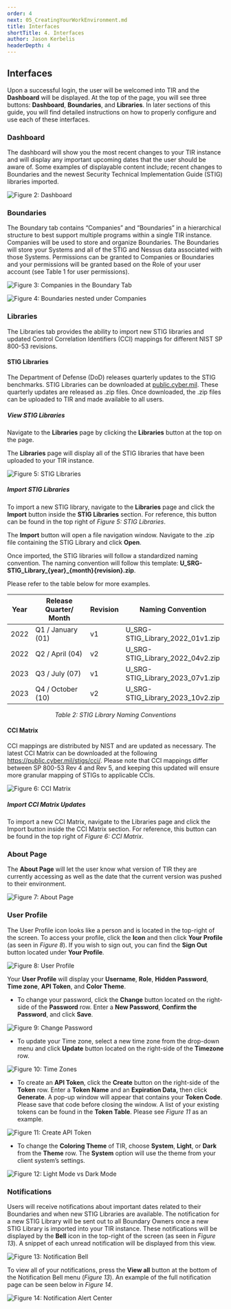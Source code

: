 ```yaml
---
order: 4
next: 05_CreatingYourWorkEnvironment.md
title: Interfaces
shortTitle: 4. Interfaces
author: Jason Kerbelis
headerDepth: 4
---
```


## Interfaces

Upon a successful login, the user will be welcomed into TIR and the **Dashboard** will be displayed. At the top of the page, you will see three buttons: **Dashboard**, **Boundaries**, and **Libraries**. In later sections of this guide, you will find detailed instructions on how to properly configure and use each of these interfaces.

### Dashboard

The dashboard will show you the most recent changes to your TIR instance and will display any important upcoming dates that the user should be aware of. Some examples of displayable content include; recent changes to Boundaries and the newest Security Technical Implementation Guide (STIG) libraries imported.

![Figure 2: Dashboard](../../assets/user-guide/image3.png "Figure 2: Dashboard")

### Boundaries

The Boundary tab contains “Companies” and “Boundaries” in a hierarchical structure to best support multiple programs within a single TIR instance. Companies will be used to store and organize Boundaries. The Boundaries will store your Systems and all of the STIG and Nessus data associated with those Systems. Permissions can be granted to Companies or Boundaries and your permissions will be granted based on the Role of your user account (see Table 1 for user permissions).

![Figure 3: Companies in the Boundary Tab](../../assets/user-guide/BoundariesTab.png "Figure 3: Companies in the Boundary Tab")

![Figure 4: Boundaries nested under Companies](../../assets/user-guide/BoundariesTab_Nested.png "Figure 4: Boundaries nested under Companies")

### Libraries

The Libraries tab provides the ability to import new STIG libraries and updated Control Correlation Identifiers (CCI) mappings for different NIST SP 800-53 revisions. 

#### STIG Libraries

The Department of Defense (DoD) releases quarterly updates to the STIG benchmarks. STIG Libraries can be downloaded at [public.cyber.mil](public.cyber.mil). These quarterly updates are released as .zip files. Once downloaded, the .zip files can be uploaded to TIR and made available to all users.

##### View STIG Libraries 

Navigate to the **Libraries** page by clicking the **Libraries** button at the top on the page.

The **Libraries** page will display all of the STIG libraries that have been uploaded to your TIR instance.

![Figure 5: STIG Libraries](../../assets/user-guide/image6.png "Figure 5: STIG Libraries")

##### Import STIG Libraries

To import a new STIG library, navigate to the **Libraries** page and click the **Import** button inside the **STIG Libraries** section. For reference, this button can be found in the top right of *Figure 5: STIG Libraries*.

The **Import** button will open a file navigation window. Navigate to the .zip file containing the STIG Library and click **Open**.

Once imported, the STIG libraries will follow a standardized naming convention. The naming convention will follow this template: **U\_SRG-STIG\_Library\_{year}\_{month}{revision}.zip**.

Please refer to the table below for more examples.

<table>
<colgroup>
<col style="width: 8%" />
<col style="width: 29%" />
<col style="width: 14%" />
<col style="width: 47%" />
</colgroup>
<thead>
<tr class="header">
<th><strong>Year</strong></th>
<th><strong>Release Quarter/ Month</strong></th>
<th><strong>Revision</strong></th>
<th><strong>Naming Convention</strong></th>
</tr>
</thead>
<tbody>
<tr class="odd">
<td>2022</td>
<td>Q1 / January (01)</td>
<td>v1</td>
<td>U_SRG-STIG_Library_2022_01v1.zip</td>
</tr>
<tr class="even">
<td>2022</td>
<td>Q2 / April (04)</td>
<td>v2</td>
<td>U_SRG-STIG_Library_2022_04v2.zip</td>
</tr>
<tr class="odd">
<td>2023</td>
<td>Q3 / July (07)</td>
<td>v1</td>
<td>U_SRG-STIG_Library_2023_07v1.zip</td>
</tr>
<tr class="even">
<td>2023</td>
<td>Q4 / October (10)</td>
<td>v2</td>
<td>U_SRG-STIG_Library_2023_10v2.zip</td>
</tr>
</tbody>
</table>
<p style="text-align: center;"><em>Table 2: STIG Library Naming Conventions</em></p>

#### CCI Matrix

CCI mappings are distributed by NIST and are updated as necessary. The latest CCI Matrix can be downloaded at the following <https://public.cyber.mil/stigs/cci/>. Please note that CCI mappings differ between SP 800-53 Rev 4 and Rev 5, and keeping this updated will ensure more granular mapping of STIGs to applicable CCIs.

![Figure 6: CCI Matrix](../../assets/user-guide/image7.png "Figure 6: CCI Matrix")

##### Import CCI Matrix Updates 

To import a new CCI Matrix, navigate to the Libraries page and click the Import button inside the CCI Matrix section. For reference, this button can be found in the top right of *Figure 6: CCI Matrix*.

### About Page

The **About Page** will let the user know what version of TIR they are currently accessing as well as the date that the current version was pushed to their environment.

![Figure 7: About Page](../../assets/user-guide/image8.png "Figure 7: About Page")

### User Profile

The User Profile icon looks like a person and is located in the top-right of the screen. To access your profile, click the **Icon** and then click **Your Profile** (as seen in *Figure 8*). If you wish to sign out, you can find the **Sign Out** button located under **Your Profile**.

![Figure 8: User Profile](../../assets/user-guide/UserProfile.png "Figure 8: User Profile")

Your **User Profile** will display your **Username**, **Role**, **Hidden Password**, **Time zone**, **API Token**, and **Color Theme**.

-   To change your password, click the **Change** button located on the right-side of the **Password** row. Enter a **New Password**, **Confirm the Password**, and click **Save**.

![Figure 9: Change Password](../../assets/user-guide/User_ChangePassword.png "Figure 9: Change Password")

-   To update your Time zone, select a new time zone from the drop-down menu and click **Update** button located on the right-side of the **Timezone** row.

![Figure 10: Time Zones](../../assets/user-guide/image11.png "Figure 10: Time Zones")

-   To create an **API Token**, click the **Create** button on the right-side of the **Token** row. Enter a **Token Name** and an **Expiration Data,** then click **Generate**. A pop-up window will appear that contains your **Token Code**. Please save that code before closing the window. A list of your existing tokens can be found in the **Token Table**. Please see *Figure 11* as an example.

![Figure 11: Create API Token](../../assets/user-guide/image12.png "Figure 11: Create API Token")

-   To change the **Coloring Theme** of TIR, choose **System**, **Light**, or **Dark** from the **Theme** row. The **System** option will use the theme from your client system’s settings.

![Figure 12: Light Mode vs Dark Mode](../../assets/user-guide/image13.png "Figure 12: Light Mode vs Dark Mode")

### Notifications

Users will receive notifications about important dates related to their Boundaries and when new STIG Libraries are available. The notification for a new STIG Library will be sent out to all Boundary Owners once a new STIG Library is imported into your TIR instance. These notifications will be displayed by the **Bell** icon in the top-right of the screen (as seen in *Figure 13*). A snippet of each unread notification will be displayed from this view.

![Figure 13: Notification Bell](../../assets/user-guide/image14.png "Figure 13: Notification Bell")

To view all of your notifications, press the **View all** button at the bottom of the Notification Bell menu (*Figure 13*). An example of the full notification page can be seen below in *Figure 14*.

![Figure 14: Notification Alert Center](../../assets/user-guide/image15.png "Figure 14: Notification Alert Center")